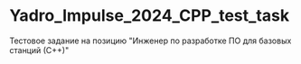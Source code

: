 # Yadro_Impulse_2024_CPP_test_task
Тестовое задание на позицию "Инженер по разработке ПО для базовых станций (С++)"  
